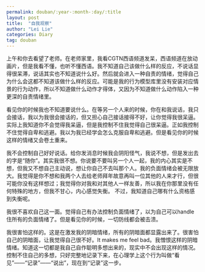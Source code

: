 ```yaml
---
permalink: douban/:year-:month-:day/:title
layout: post
title:  "自我观察"
author: "Lei Lie"
categories: Diary
tag: douban
---
```


上午和你去看望了老师。在老师家里，我看CGTN西语频道发呆，西语频道在放动画片，但是我看不懂，也听不懂西语。我不知道自己该做什么样的反应，不说话显得很呆滞，说话其实也不知道说什么好。然后就会进入一种自责的情绪，觉得自己为什么会这都不知道该做什么样的反应。可能是我的行为模型库里没有安装对应情景的行为动作，所以不知道做什么动作才得体，又因为不知道做什么动作陷入一种更深的自责情绪里。

看见你的时候我也不知道要说什么。在等另一个人来的时候，你在和我说话，我只会接话，我以为我很会接话的，但又担心自己接话接得不好，让你觉得我很呆逼。实际上我知道你不会觉得我呆逼，但是我控制不住我觉得自己很呆逼。正如我控制不住觉得自卑和逃避。我以为我已经学会怎么克服自卑和逃避。但是看见你的时候这样的情绪又会卷土重来。

我不会控制自己好好说话。给你发消息时候我会阴阳怪气，我说不想，但是发出去的字是“随你”。其实我很不想。你说要不要叫另一个人一起，我的内心其实是不想，但我又不想自己主动说，想让你自己不去叫那个人。我的负面情绪会被无限放大。我觉得是你不想和我两个人去给老师拜年故意再叫一位其他的人来才行，但很可能你没有这样想过；我觉得你对我和对其他人一样友善，所以我在你那里没有任何特殊的地方，但我不甘心，内心感觉失衡。 不过，我知道自己哪有什么资格感到失衡呢。

我很不喜欢自己这一面。觉得自己有办法控制负面情绪了，以为自己可以handle住所有的负面情绪了。但是看见你的时候，一切防线都会被击溃。

我很害怕这样的。这是在激发我的阴暗情绪，所有的阴暗面都显露出来了。很害怕自己的阴暗面，让我觉得自己很不好。It makes me feel bad。我憎恨这样的阴暗情绪。知道这一切都是我自己自作聪明多想出来的，现实中不会出现这样的情况。控制不住自己的多想，只好完整地记录下来，在心理学上这个行为叫做“看见”——“记录”——“说出”，现在到“记录”这一步。